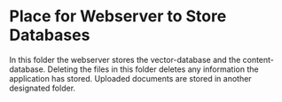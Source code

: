 # Place for Webserver to Store Databases
In this folder the webserver stores the vector-database and the content-database.
Deleting the files in this folder deletes any information the application has stored.
Uploaded documents are stored in another designated folder.